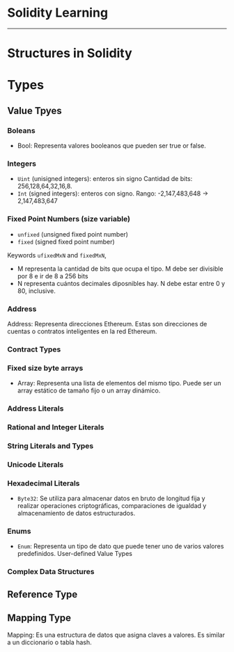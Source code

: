 # Solidity Learning

 ---
# Structures in Solidity

# Types

## Value Tpyes
### Boleans
 - Bool: Representa valores booleanos que pueden ser true or false.

### Integers
 - `Uint` (unisigned integers): enteros sin signo Cantidad de bits: 256,128,64,32,16,8.
 - `Int` (signed integers): enteros con signo. Rango: -2,147,483,648 -> 2,147,483,647
### Fixed Point Numbers (size variable)
 - `unfixed` (unsigned fixed point number)
 - `fixed` (signed fixed point number)

Keywords `ufixedMxN` and `fixedMxN`, 
 - M representa la cantidad de bits que ocupa el tipo. M debe ser divisible por 8 e ir de 8 a 256 bits 
 - N representa cuántos decimales diposnibles hay. N debe estar entre 0 y 80, inclusive.

### Address
Address: Representa direcciones Ethereum. Estas son direcciones de cuentas o contratos inteligentes en la red Ethereum.

### Contract Types
### Fixed size byte arrays
 - Array: Representa una lista de elementos del mismo tipo. Puede ser un array estático de tamaño fijo o un array dinámico.

### Address Literals
### Rational and Integer Literals
### String Literals and Types
### Unicode Literals 
### Hexadecimal Literals
 - `Byte32`: Se utiliza para almacenar datos en bruto de longitud fija y realizar operaciones criptográficas, comparaciones de igualdad y almacenamiento de datos estructurados.

### Enums
 - `Enum`: Representa un tipo de dato que puede tener uno de varios valores predefinidos.
User-defined Value Types 

### Complex Data Structures

## Reference Type
## Mapping Type
Mapping: Es una estructura de datos que asigna claves a valores. Es similar a un diccionario o tabla hash.


